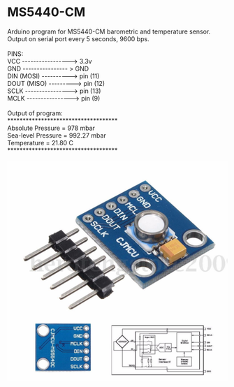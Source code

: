 # MS5440-CM
Arduino program for MS5440-CM barometric and temperature sensor.<br>
Output on serial port every 5 seconds, 9600 bps.<br>
<br>
PINS:
<br>
VCC -----------------> 3.3v<br>
GND ---------------- > GND<br>
DIN (MOSI) ----------> pin (11)<br>
DOUT (MISO) ---------> pin (12)<br>
SCLK ----------------> pin (13)<br>
MCLK ----------------> pin (9)<br>
<br>
Output of program:<br>
************************************<br>
Absolute Pressure =    978 mbar<br>
Sea-level Pressure =    992.27 mbar<br>
Temperature = 21.80 C<br>
************************************<br>
<br>
![alt tag](https://github.com/HyperDevil/MS5440-CM/blob/master/sensor.jpg?raw=true)
